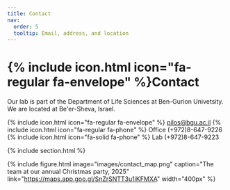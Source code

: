 ```yaml
---
title: Contact
nav:
  order: 5
  tooltip: Email, address, and location
---
```


# {% include icon.html icon="fa-regular fa-envelope" %}Contact

Our lab is part of the Department of Life Sciences at Ben-Gurion Univetsity. We are located at Be'er-Sheva, Israel.

{% include icon.html icon="fa-regular fa-envelope" %} pilos@bgu.ac.il
{% include icon.html icon="fa-regular fa-phone" %} Office (+972)8-647-9226
{% include icon.html icon="fa-solid fa-phone" %} Lab (+972)8-647-9223

{% include section.html %}

{%
  include figure.html
  image="images/contact_map.png"
  caption="The team at our annual Christmas party, 2025"
  link="https://maps.app.goo.gl/SnZrSNTT3u1iKFMXA"
  width="400px"
%}

<!--
{% capture col1 %}

{%
  include figure.html
  image="images/photo.jpg"
  caption="Lorem ipsum"
%}

{% endcapture %}

{% capture col2 %}

{%
  include figure.html
  image="images/photo.jpg"
  caption="Lorem ipsum"
%}

{% endcapture %}

{% include cols.html col1=col1 col2=col2 %}

{% include section.html dark=true %}

{% capture col1 %}
Lorem ipsum dolor sit amet  
consectetur adipiscing elit  
sed do eiusmod tempor
{% endcapture %}

{% capture col2 %}
Lorem ipsum dolor sit amet  
consectetur adipiscing elit  
sed do eiusmod tempor
{% endcapture %}

{% capture col3 %}
Lorem ipsum dolor sit amet  
consectetur adipiscing elit  
sed do eiusmod tempor
{% endcapture %}

{% include cols.html col1=col1 col2=col2 col3=col3 %}

-->
